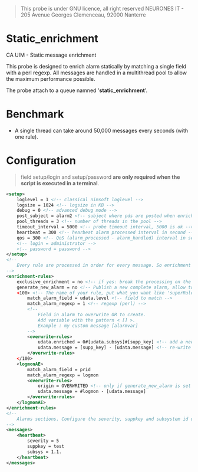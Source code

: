 > This probe is under GNU licence, all right reserved NEURONES IT - 205 Avenue Georges Clemenceau, 92000 Nanterre

# Static_enrichment
CA UIM - Static message enrichment

This probe is designed to enrich alarm statically by matching a single field with a perl regexp. All messages are handled in a multithread pool to allow the maximum performance possible.

The probe attach to a queue namned '**static_enrichment**'.

# Benchmark 

- A single thread can take around 50,000 messages every seconds (with one rule).

# Configuration 

> field setup/login and setup/password **are only required when the script is executed in a terminal**.

```xml
<setup>
    loglevel = 1 <!-- classical nimsoft loglevel -->
    logsize = 1024 <!-- logsize in KB -->
    debug = 0 <!-- advanced debug mode -->
    post_subject = alarm2 <!-- subject where pds are posted when enrichment is done -->
    pool_threads = 3 <!-- number of threads in the pool -->
    timeout_interval = 5000 <!-- probe timeout interval, 5000 is ok -->
    heartbeat = 300 <!-- hearbeat alarm processed interval in second -->
    qos = 300 <!-- QoS (alarm_processed - alarm_handled) interval in second -->
    <!-- login = administrator -->
    <!-- password = password -->
</setup>
<!-- 
    Every rule are processed in order for every message. So enrichment rule can be cascaded if exclusive_enrichment stay to 'no'.
-->
<enrichment-rules>
    exclusive_enrichment = no <!-- if yes: break the processing on the first enrichment rule matched, so only one enrichment will by applied by message -->
    generate_new_alarm = no <!-- Publish a new complete alarm, allow to update other field than udata but have a high performance cost -->
    <100> <!-- The name of your rule, put what you want like 'superRule' or 55 etc -->
        match_alarm_field = udata.level <!-- field to match -->
        match_alarm_regexp = 1 <!-- regexp (perl) -->
        <!--
            Field in alarm to overwrite OR to create.
            Add variable with the pattern < [] >.
            Example : my custom message [alarmvar]
        -->
        <overwrite-rules>
            udata.enriched = 0#[udata.subsys]#[supp_key] <!-- add a new field enriched -->
            udata.message = [supp_key] - [udata.message] <!-- re-write the message with the alarm supp_key in front -->
        </overwrite-rules>
    </100>
    <logmonAE> 
        match_alarm_field = prid 
        match_alarm_regexp = logmon
        <overwrite-rules>
            origin = OVERWRITED <!-- only if generate_new_alarm is set to yes -->
            udata.message = #logmon - [udata.message]
        </overwrite-rules>
    </logmonAE>
</enrichment-rules>
<!-- 
    Alarms sections. Configure the severity, suppkey and subsystem id of every alarms.
-->
<messages>
    <heartbeat>
        severity = 5
        suppkey = test
        subsys = 1.1.
    </heartbeat>
</messages>
```